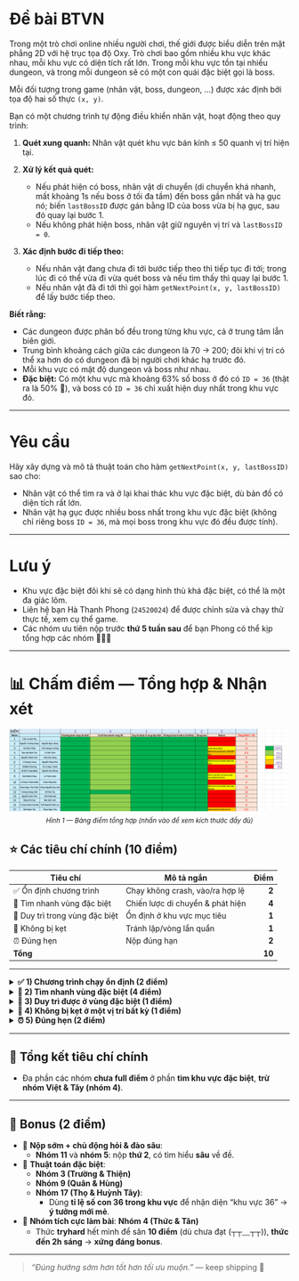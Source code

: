 # Đề bài BTVN

Trong một trò chơi online nhiều người chơi, thế giới được biểu diễn trên mặt phẳng 2D với hệ trục tọa độ Oxy. Trò chơi bao gồm nhiều khu vực khác nhau, mỗi khu vực có diện tích rất lớn. Trong mỗi khu vực tồn tại nhiều dungeon, và trong mỗi dungeon sẽ có một con quái đặc biệt gọi là boss.

Mỗi đối tượng trong game (nhân vật, boss, dungeon, …) được xác định bởi tọa độ hai số thực `(x, y)`.

Bạn có một chương trình tự động điều khiển nhân vật, hoạt động theo quy trình:

1. **Quét xung quanh:** Nhân vật quét khu vực bán kính ≤ 50 quanh vị trí hiện tại.
2. **Xử lý kết quả quét:**

   * Nếu phát hiện có boss, nhân vật di chuyển (di chuyển khá nhanh, mất khoảng 1s nếu boss ở tối đa tầm) đến boss gần nhất và hạ gục nó; biến `lastBossID` được gán bằng ID của boss vừa bị hạ gục, sau đó quay lại bước 1.
   * Nếu không phát hiện boss, nhân vật giữ nguyên vị trí và `lastBossID = 0`.
3. **Xác định bước đi tiếp theo:**

   * Nếu nhân vật đang chưa đi tới bước tiếp theo thì tiếp tục đi tới; trong lúc đi có thể vừa đi vừa quét boss và nếu tìm thấy thì quay lại bước 1.
   * Nếu nhân vật đã đi tới thì gọi hàm `getNextPoint(x, y, lastBossID)` để lấy bước tiếp theo.

**Biết rằng:**

* Các dungeon được phân bố đều trong từng khu vực, cả ở trung tâm lẫn biên giới.
* Trung bình khoảng cách giữa các dungeon là 70 → 200; đôi khi vị trí có thể xa hơn do có dungeon đã bị người chơi khác hạ trước đó.
* Mỗi khu vực có mật độ dungeon và boss như nhau.
* **Đặc biệt:** Có một khu vực mà khoảng 63% số boss ở đó có `ID = 36` (thật ra là 50% 🐧), và boss có `ID = 36` chỉ xuất hiện duy nhất trong khu vực đó.

---

# Yêu cầu

Hãy xây dựng và mô tả thuật toán cho hàm `getNextPoint(x, y, lastBossID)` sao cho:

* Nhân vật có thể tìm ra và ở lại khai thác khu vực đặc biệt, dù bản đồ có diện tích rất lớn.
* Nhân vật hạ gục được nhiều boss nhất trong khu vực đặc biệt (không chỉ riêng boss `ID = 36`, mà mọi boss trong khu vực đó đều được tính).

---

# Lưu ý

* Khu vực đặc biệt đôi khi sẽ có dạng hình thù khá đặc biệt, có thể là một đa giác lõm.
* Liên hệ bạn Hà Thanh Phong (`24520024`) để được chỉnh sửa và chạy thử thực tế, xem cụ thể game.
* Các nhóm ưu tiên nộp trước **thứ 5 tuần sau** để bạn Phong có thể kịp tổng hợp các nhóm 🥳🥳😳

---

# 📊 Chấm điểm — Tổng hợp & Nhận xét

<!-- Hình bảng điểm -->
<p align="center">
  <a href="./bangdiem.png">
    <img src="./bangdiem.png" alt="Bảng điểm tổng hợp" width="860">
  </a>
  <br>
  <sub><i>Hình 1 — Bảng điểm tổng hợp (nhấn vào để xem kích thước đầy đủ)</i></sub>
</p>

## ⭐️ Các tiêu chí chính (10 điểm)

| Tiêu chí | Mô tả ngắn | Điểm |
|---|---|---:|
| ✅ Ổn định chương trình | Chạy không crash, vào/ra hợp lệ | **2** |
| 🧭 Tìm nhanh vùng đặc biệt | Chiến lược di chuyển & phát hiện | **4** |
| 🎯 Duy trì trong vùng đặc biệt | Ổn định ở khu vực mục tiêu | **1** |
| 🧠 Không bị kẹt | Tránh lặp/vòng lẩn quẩn | **1** |
| ⏰ Đúng hẹn | Nộp đúng hạn | **2** |
| **Tổng** |  | **10** |

---

<details>
<summary><b>✅ 1) Chương trình chạy ổn định (2 điểm)</b></summary>

- Tiêu chí này “chill” cho anh em — **có chương trình chạy được** là có điểm.
</details>

<details>
<summary><b>🧭 2) Tìm nhanh vùng đặc biệt (4 điểm)</b></summary>

- Bối cảnh: **các vùng đất bị ngăn bởi biên giới**, vùng đặc biệt **có thể xuất hiện nhiều lần**.
- Ba cách tiếp cận phổ biến:
  1. 🔀 **Đi ngẫu nhiên** các hướng → *khá tệ* (dễ quay lại chỗ cũ).
  2. 🌀 **Đi theo hình xoắn ốc** → *ổn* nhưng **kém** cách 3.
  3. ➡️ **Chọn ngẫu nhiên một hướng rồi đi thẳng** → *hiệu quả hơn* trong đa số tình huống.
</details>

<details>
<summary><b>🎯 3) Duy trì được ở vùng đặc biệt (1 điểm)</b></summary>

- Các chiến lược hay dùng:
  - 🌀 **Xoay quanh một “tâm”**:
    - Tâm = **vị trí con 36 gần nhất**.
    - Hoặc tâm = **trung bình vị trí các con 36**.
- 🌟 **Nhóm 9 (Hùng & Quân)**: Dùng **thuật toán hướng tâm** (tâm = trung bình các con 36), di chuyển **ngẫu nhiên nhưng thiên về tâm** → giúp bám vùng tốt.
- ✅ **Chỉ cần có thuật toán xác định tâm** là đạt trọn điểm phần này.
</details>

<details>
<summary><b>🧠 4) Không bị kẹt ở một vị trí bất kỳ (1 điểm)</b></summary>

- Yêu cầu: **mỗi bước di chuyển phải đến điểm mới** ⇒ tránh lặp và “kẹt”.
- 💡 **Nhóm 3 (Thiện & Trường)** dùng **convex hull** để tránh bị “bao vây” bởi các dungeon đã dọn, **tối ưu lối thoát** khỏi vùng kẹt.
</details>

<details>
<summary><b>⏰ 5) Đúng hẹn (2 điểm)</b></summary>

- **Nộp đúng hẹn** là trọn điểm nha hihi (❁´◡`❁)
</details>

---

## 🧾 Tổng kết tiêu chí chính

- Đa phần các nhóm **chưa full điểm** ở phần **tìm khu vực đặc biệt**, **trừ nhóm Việt & Tây (nhóm 4)**.

---

## 🎁 Bonus (2 điểm)

- 🚀 **Nộp sớm + chủ động hỏi & đào sâu**:
  - **Nhóm 11** và **nhóm 5**: nộp **thứ 2**, có tìm hiểu **sâu** về đề.
- 🧪 **Thuật toán đặc biệt**:
  - **Nhóm 3 (Trường & Thiện)**
  - **Nhóm 9 (Quân & Hùng)**
  - **Nhóm 17 (Thọ & Huỳnh Tây)**:
    - Dùng **tỉ lệ số con 36 trong khu vực** để nhận diện “khu vực 36” → **ý tưởng mới mẻ**.
- 💪 **Nhóm tích cực làm bài**: **Nhóm 4 (Thức & Tân)**
  - Thức **tryhard** hết mình để săn **10 điểm** (dù chưa đạt (┬┬﹏┬┬)), **thức đến 2h sáng** → **xứng đáng bonus**.

---

> _“Đúng hướng sớm hơn tốt hơn tối ưu muộn.”_ — keep shipping 🚢

   


